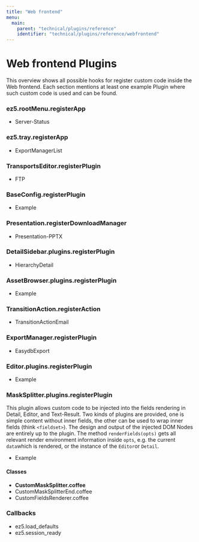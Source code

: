 ```yaml
---
title: "Web frontend"
menu:
  main:
    parent: "technical/plugins/reference"
    identifier: "technical/plugins/reference/webfrontend"
---
```


# Web frontend Plugins

This overview shows all possible hooks for register custom code inside the Web frontend. Each section mentions at least one example Plugin where such custom code is used and can be found.

### ez5.rootMenu.registerApp

* Server-Status

### ez5.tray.registerApp

* ExportManagerList

### TransportsEditor.registerPlugin

* FTP

### BaseConfig.registerPlugin

* Example

### Presentation.registerDownloadManager

* Presentation-PPTX

### DetailSidebar.plugins.registerPlugin

* HierarchyDetail

### AssetBrowser.plugins.registerPlugin

* Example

### TransitionAction.registerAction

* TransitionActionEmail

### ExportManager.registerPlugin

* EasydbExport

### Editor.plugins.registerPlugin

* Example

### MaskSplitter.plugins.registerPlugin

This plugin allows custom code to be injected into the fields rendering in Detail, Editor, and Text-Result. Two kinds of plugins are provided, one is simple content without inner fields, the other can be used to wrap inner fields (think `<fieldset>`). The design and output of the injected DOM Nodes are entirely up to the plugin. The method `renderFields(opts)` gets all relevant render environment information inside `opts`, e.g. the current `data`which is rendered, or the instance of the `Editor`or `Detail`. 

- Example

#### Classes

* **CustomMaskSplitter.coffee**
* CustomMaskSplitterEnd.coffee
* CustomFieldsRenderer.coffee

### Callbacks

* ez5.load_defaults
* ez5.session_ready

